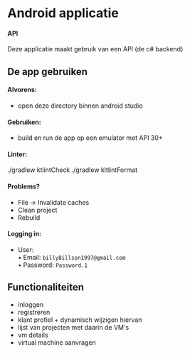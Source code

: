 ﻿# Android applicatie
#### API
Deze applicatie maakt gebruik van een API (de c# backend)

## De app gebruiken

####  Alvorens:
- open deze directory binnen android studio

####  Gebruiken:
- build en run de app op een emulator met API 30+

#### Linter:
./gradlew ktlintCheck
./gradlew kltlintFormat


#### Problems?
- File -> Invalidate caches
- Clean project
- Rebuild

#### Logging in:
* User:  
  • Email: ```billyBillson1997@gmail.com``` <br>
  • Password: ```Password.1```


## Functionaliteiten
- inloggen
- registreren
- klant profiel + dynamisch wijzigen hiervan
- lijst van projecten met daarin de VM's
- vm details
- virtual machine aanvragen


